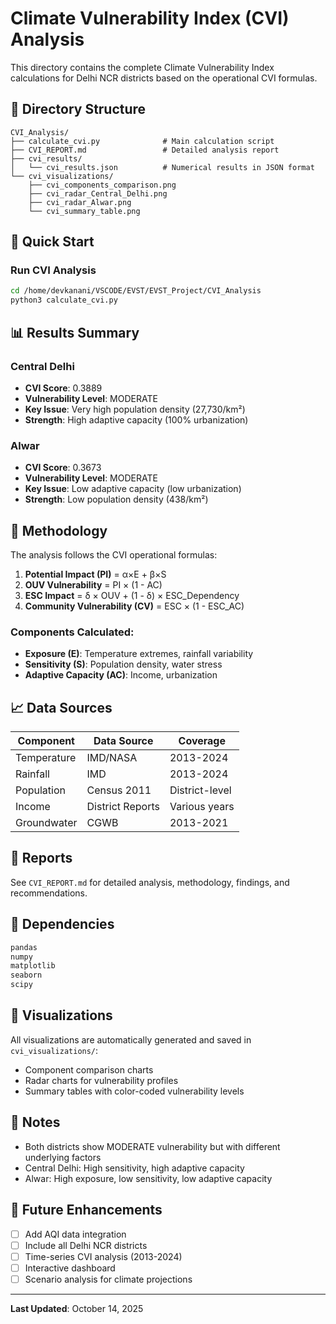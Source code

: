 # Climate Vulnerability Index (CVI) Analysis

This directory contains the complete Climate Vulnerability Index calculations for Delhi NCR districts based on the operational CVI formulas.

## 📁 Directory Structure

```
CVI_Analysis/
├── calculate_cvi.py              # Main calculation script
├── CVI_REPORT.md                 # Detailed analysis report
├── cvi_results/
│   └── cvi_results.json          # Numerical results in JSON format
└── cvi_visualizations/
    ├── cvi_components_comparison.png
    ├── cvi_radar_Central_Delhi.png
    ├── cvi_radar_Alwar.png
    └── cvi_summary_table.png
```

## 🎯 Quick Start

### Run CVI Analysis
```bash
cd /home/devkanani/VSCODE/EVST/EVST_Project/CVI_Analysis
python3 calculate_cvi.py
```

## 📊 Results Summary

### Central Delhi
- **CVI Score**: 0.3889
- **Vulnerability Level**: MODERATE
- **Key Issue**: Very high population density (27,730/km²)
- **Strength**: High adaptive capacity (100% urbanization)

### Alwar
- **CVI Score**: 0.3673
- **Vulnerability Level**: MODERATE
- **Key Issue**: Low adaptive capacity (low urbanization)
- **Strength**: Low population density (438/km²)

## 🔬 Methodology

The analysis follows the CVI operational formulas:

1. **Potential Impact (PI)** = α×E + β×S
2. **OUV Vulnerability** = PI × (1 - AC)
3. **ESC Impact** = δ × OUV + (1 - δ) × ESC_Dependency
4. **Community Vulnerability (CV)** = ESC × (1 - ESC_AC)

### Components Calculated:
- **Exposure (E)**: Temperature extremes, rainfall variability
- **Sensitivity (S)**: Population density, water stress
- **Adaptive Capacity (AC)**: Income, urbanization

## 📈 Data Sources

| Component | Data Source | Coverage |
|-----------|-------------|----------|
| Temperature | IMD/NASA | 2013-2024 |
| Rainfall | IMD | 2013-2024 |
| Population | Census 2011 | District-level |
| Income | District Reports | Various years |
| Groundwater | CGWB | 2013-2021 |

## 📄 Reports

See `CVI_REPORT.md` for detailed analysis, methodology, findings, and recommendations.

## 🔧 Dependencies

```python
pandas
numpy
matplotlib
seaborn
scipy
```

## 🎨 Visualizations

All visualizations are automatically generated and saved in `cvi_visualizations/`:
- Component comparison charts
- Radar charts for vulnerability profiles
- Summary tables with color-coded vulnerability levels

## 📝 Notes

- Both districts show MODERATE vulnerability but with different underlying factors
- Central Delhi: High sensitivity, high adaptive capacity
- Alwar: High exposure, low sensitivity, low adaptive capacity

## 🔮 Future Enhancements

- [ ] Add AQI data integration
- [ ] Include all Delhi NCR districts
- [ ] Time-series CVI analysis (2013-2024)
- [ ] Interactive dashboard
- [ ] Scenario analysis for climate projections

---

**Last Updated**: October 14, 2025
